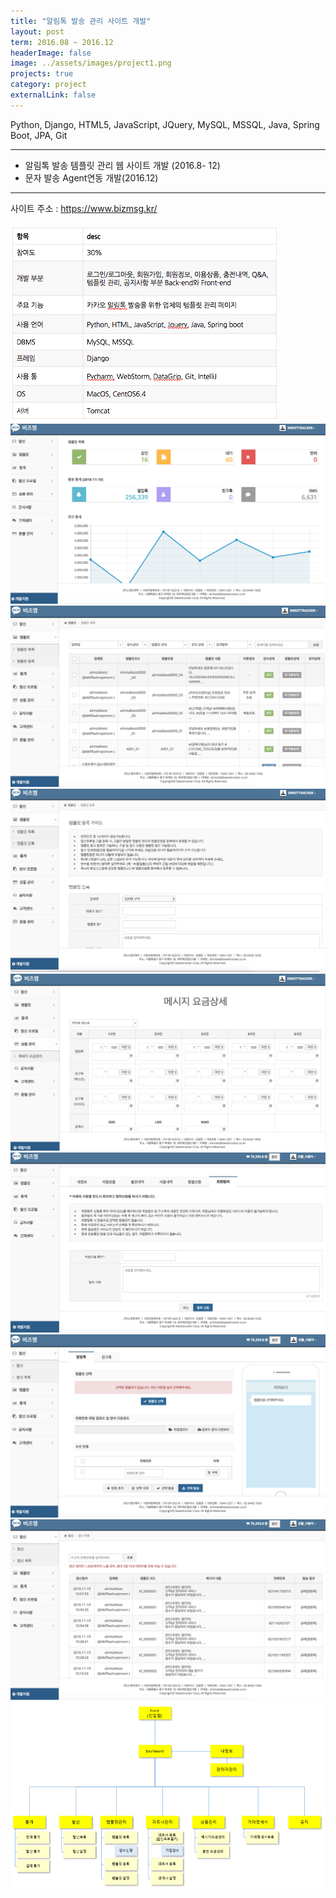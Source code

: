 ```yaml
---
title: "알림톡 발송 관리 사이트 개발"
layout: post
term: 2016.08 ~ 2016.12
headerImage: false
image: ../assets/images/project1.png
projects: true
category: project
externalLink: false
---
```


Python, Django, HTML5, JavaScript, JQuery, MySQL, MSSQL, Java, Spring Boot, JPA, Git

---

- 알림톡 발송 템플릿 관리 웹 사이트 개발 (2016.8- 12)
- 문자 발송 Agent연동 개발(2016.12)

---

사이트 주소 : https://www.bizmsg.kr/
<br><br>
<img src="../assets/images/project1-0.png">
<br>
<img src="../assets/images/project1-1.png">
<img src="../assets/images/project1-2.png">
<img src="../assets/images/project1-3.png">
<img src="../assets/images/project1-4.png">
<img src="../assets/images/project1-5.png">
<img src="../assets/images/project1-6.png">
<img src="../assets/images/project1-7.png">
<img src="../assets/images/project1.png">